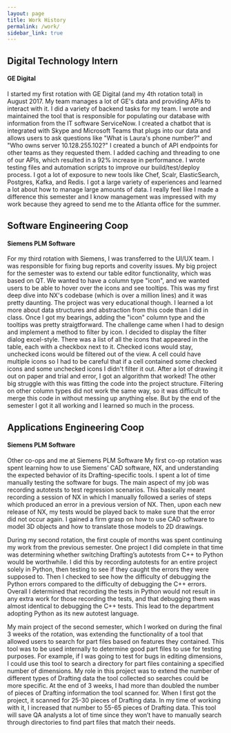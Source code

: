 ```yaml
---
layout: page
title: Work History
permalink: /work/
sidebar_link: true
---
```


## Digital Technology Intern
#### GE Digital
I started my first rotation with GE Digital (and my 4th rotation total) in August 2017. My team manages a lot of GE's data and providing APIs to interact with it. I did a variety of backend tasks for my team. I wrote and maintained the tool that is responsible for populating our database with information from the IT software ServiceNow. I created a chatbot that is integrated with Skype and Microsoft Teams that plugs into our data and allows users to ask questions like "What is Laura's phone number?" and "Who owns server 10.128.255.102?" I created a bunch of API endpoints for other teams as they requested them. I added caching and threading to one of our APIs, which resulted in a 92% increase in performance. I wrote testing files and automation scripts to improve our build/test/deploy process. I got a lot of exposure to new tools like Chef, Scalr, ElasticSearch, Postgres, Kafka, and Redis. I got a large variety of experiences and learned a lot about how to manage large amounts of data. I really feel like I made a difference this semester and I know management was impressed with my work because they agreed to send me to the Atlanta office for the summer.


## Software Engineering Coop
#### Siemens PLM Software
For my third rotation with Siemens, I was transferred to the UI/UX team. I was responsible for fixing bug reports and coverity issues. My big project for the semester was to extend our table editor functionality, which was based on QT. We wanted to have a column type "icon", and we wanted users to be able to hover over the icons and see tooltips. This was my first deep dive into NX's codebase (which is over a million lines) and it was pretty daunting. The project was very educational though. I learned a lot more about data structures and abstraction from this code than I did in class. Once I got my bearings, adding the "icon" column type and the tooltips was pretty straigtforward. The challenge came when I had to design and implement a method to filter by icon. I decided to display the filter dialog excel-style. There was a list of all the icons that appeared in the table, each with a checkbox next to it. Checked icons would stay, unchecked icons would be filtered out of the view. A cell could have multiple icons so I had to be careful that if a cell contained some checked icons and some unchecked icons I didn't filter it out. After a lot of drawing it out on paper and trial and error, I got an algorithm that worked! The other big struggle with this was fitting the code into the project structure. Filtering on other column types did not work the same way, so it was difficult to merge this code in without messing up anything else. But by the end of the semester I got it all working and I learned so much in the process.


## Applications Engineering Coop
#### Siemens PLM Software
Other co-ops and me at Siemens PLM Software
My first co-op rotation was spent learning how to use Siemens’ CAD software, NX, and understanding the expected behavior of its Drafting-specific tools. I spent a lot of time manually testing the software for bugs. The main aspect of my job was recording autotests to test regression scenarios. This basically meant recording a session of NX in which I manually followed a series of steps which produced an error in a previous version of NX. Then, upon each new release of NX, my tests would be played back to make sure that the error did not occur again. I gained a firm grasp on how to use CAD software to model 3D objects and how to translate those models to 2D drawings.

During my second rotation, the first couple of months was spent continuing my work from the previous semester. One project I did complete in that time was determining whether switching Drafting’s autotests from C++ to Python would be worthwhile. I did this by recording autotests for an entire project solely in Python, then testing to see if they caught the errors they were supposed to. Then I checked to see how the difficulty of debugging the Python errors compared to the difficulty of debugging the C++ errors. Overall I determined that recording the tests in Python would not result in any extra work for those recording the tests, and that debugging them was almost identical to debugging the C++ tests. This lead to the department adopting Python as its new autotest language.

My main project of the second semester, which I worked on during the final 3 weeks of the rotation, was extending the functionality of a tool that allowed users to search for part files based on features they contained. This tool was to be used internally to determine good part files to use for testing purposes. For example, if I was going to test for bugs in editing dimensions, I could use this tool to search a directory for part files containing a specified number of dimensions. My role in this project was to extend the number of different types of Drafting data the tool collected so searches could be more specific. At the end of 3 weeks, I had more than doubled the number of pieces of Drafting information the tool scanned for. When I first got the project, it scanned for 25-30 pieces of Drafting data. In my time of working with it, I increased that number to 55-65 pieces of Drafting data. This tool will save QA analysts a lot of time since they won’t have to manually search through directories to find part files that match their needs.